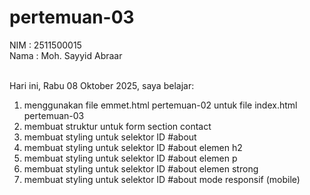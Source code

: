 # pertemuan-03

NIM : 2511500015<br>
Nama : Moh. Sayyid Abraar<br><br>

Hari ini, Rabu 08 Oktober 2025, saya belajar:
<ol>
    <li>menggunakan file emmet.html pertemuan-02 untuk file index.html pertemuan-03</li>
    <li>membuat struktur untuk form section contact</li>
    <li>membuat styling untuk selektor ID #about</li>
    <li>membuat styling untuk selektor ID #about elemen h2</li>
    <li>membuat styling untuk selektor ID #about elemen p</li>
    <li>membuat styling untuk selektor ID #about elemen strong</li>
    <li>membuat styling untuk selektor ID #about mode responsif (mobile)</li>
</ol>    